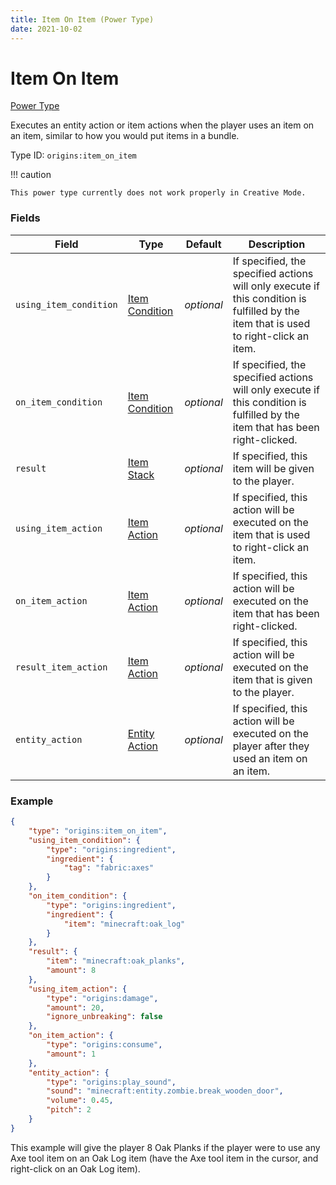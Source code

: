 ```yaml
---
title: Item On Item (Power Type)
date: 2021-10-02
---
```


# Item On Item

[Power Type](../power_types.md)

Executes an entity action or item actions when the player uses an item on an item, similar to how you would put items in a bundle.

Type ID: `origins:item_on_item`

!!! caution

    This power type currently does not work properly in Creative Mode.

### Fields

Field | Type | Default | Description
------|------|---------|-------------
`using_item_condition` | [Item Condition](../item_conditions.md) | _optional_ | If specified, the specified actions will only execute if this condition is fulfilled by the item that is used to right-click an item.
`on_item_condition` | [Item Condition](../item_conditions.md) | _optional_ | If specified, the specified actions will only execute if this condition is fulfilled by the item that has been right-clicked.
`result` | [Item Stack](../data_types/item_stack.md) | _optional_ | If specified, this item will be given to the player.
`using_item_action` | [Item Action](../item_actions.md) | _optional_ | If specified, this action will be executed on the item that is used to right-click an item.
`on_item_action` | [Item Action](../item_actions.md) | _optional_ | If specified, this action will be executed on the item that has been right-clicked.
`result_item_action` | [Item Action](../item_actions.md) | _optional_ | If specified, this action will be executed on the item that is given to the player.
`entity_action` | [Entity Action](../entity_actions.md) | _optional_ | If specified, this action will be executed on the player after they used an item on an item.

### Example
```json
{
    "type": "origins:item_on_item",
    "using_item_condition": {
        "type": "origins:ingredient",
        "ingredient": {
            "tag": "fabric:axes"
        }
    },
    "on_item_condition": {
        "type": "origins:ingredient",
        "ingredient": {
            "item": "minecraft:oak_log"
        }
    },
    "result": {
        "item": "minecraft:oak_planks",
        "amount": 8
    },
    "using_item_action": {
        "type": "origins:damage",
        "amount": 20,
        "ignore_unbreaking": false
    },
    "on_item_action": {
        "type": "origins:consume",
        "amount": 1
    },
    "entity_action": {
        "type": "origins:play_sound",
        "sound": "minecraft:entity.zombie.break_wooden_door",
        "volume": 0.45,
        "pitch": 2
    }
}
```
This example will give the player 8 Oak Planks if the player were to use any Axe tool item on an Oak Log item (have the Axe tool item in the cursor, and right-click on an Oak Log item). 
